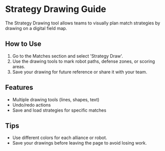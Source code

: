# Strategy Drawing Guide

The Strategy Drawing tool allows teams to visually plan match strategies by drawing on a digital field map.

## How to Use
1. Go to the Matches section and select 'Strategy Draw'.
2. Use the drawing tools to mark robot paths, defense zones, or scoring areas.
3. Save your drawing for future reference or share it with your team.

## Features
- Multiple drawing tools (lines, shapes, text)
- Undo/redo actions
- Save and load strategies for specific matches

## Tips
- Use different colors for each alliance or robot.
- Save your drawings before leaving the page to avoid losing work. 
